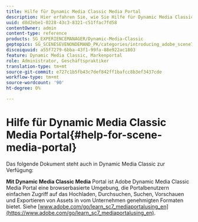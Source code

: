 ```yaml
---
title: Hilfe für Dynamic Media Classic Media Portal
description: Hier erfahren Sie, wie Sie Hilfe für Dynamic Media Classic Media Portal erhalten.
uuid: d8d2ebe1-0228-43c3-8321-c51ffac7fd58
contentOwner: admin
content-type: reference
products: SG_EXPERIENCEMANAGER/Dynamic-Media-Classic
geptopics: SG_SCENESEVENONDEMAND_PK/categories/introducing_adobe_scene7
discoiquuid: a55f7279-6bba-43f1-99fa-88e922ac1803
feature: Dynamic Media Classic, Markenportal
role: Administrator, Geschäftspraktiker
translation-type: tm+mt
source-git-commit: e727c1b5fb43c7def842ff1bafcc8b3ef3437cde
workflow-type: tm+mt
source-wordcount: '90'
ht-degree: 0%

---
```



# Hilfe für Dynamic Media Classic Media Portal{#help-for-scene-media-portal}

Das folgende Dokument steht auch in Dynamic Media Classic zur Verfügung:

**Mit Dynamic Media Classic Media** Portal ist Adobe Dynamic Media Classic Media Portal eine browserbasierte Umgebung, die Portalbenutzern einfachen Zugriff auf das Hochladen, Durchsuchen, Suchen, Vorschauen und Exportieren von Assets in vom Unternehmen genehmigten Formaten bietet. Siehe [www.adobe.com/go/learn_sc7_mediaportalusing_en](https://www.adobe.com/go/learn_sc7_mediaportalusing_en).
